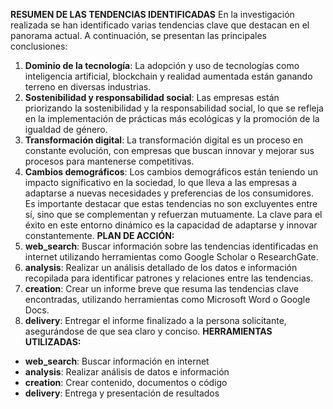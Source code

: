 **RESUMEN DE LAS TENDENCIAS IDENTIFICADAS**
En la investigación realizada se han identificado varias tendencias clave que destacan en el panorama actual. A continuación, se presentan las principales conclusiones:
1. **Dominio de la tecnología**: La adopción y uso de tecnologías como inteligencia artificial, blockchain y realidad aumentada están ganando terreno en diversas industrias.
2. **Sostenibilidad y responsabilidad social**: Las empresas están priorizando la sostenibilidad y la responsabilidad social, lo que se refleja en la implementación de prácticas más ecológicas y la promoción de la igualdad de género.
3. **Transformación digital**: La transformación digital es un proceso en constante evolución, con empresas que buscan innovar y mejorar sus procesos para mantenerse competitivas.
4. **Cambios demográficos**: Los cambios demográficos están teniendo un impacto significativo en la sociedad, lo que lleva a las empresas a adaptarse a nuevas necesidades y preferencias de los consumidores.
Es importante destacar que estas tendencias no son excluyentes entre sí, sino que se complementan y refuerzan mutuamente. La clave para el éxito en este entorno dinámico es la capacidad de adaptarse y innovar constantemente.
**PLAN DE ACCIÓN:**
1. **web_search**: Buscar información sobre las tendencias identificadas en internet utilizando herramientas como Google Scholar o ResearchGate.
2. **analysis**: Realizar un análisis detallado de los datos e información recopilada para identificar patrones y relaciones entre las tendencias.
3. **creation**: Crear un informe breve que resuma las tendencias clave encontradas, utilizando herramientas como Microsoft Word o Google Docs.
4. **delivery**: Entregar el informe finalizado a la persona solicitante, asegurándose de que sea claro y conciso.
**HERRAMIENTAS UTILIZADAS:**
* **web_search**: Buscar información en internet
* **analysis**: Realizar análisis de datos e información
* **creation**: Crear contenido, documentos o código
* **delivery**: Entrega y presentación de resultados